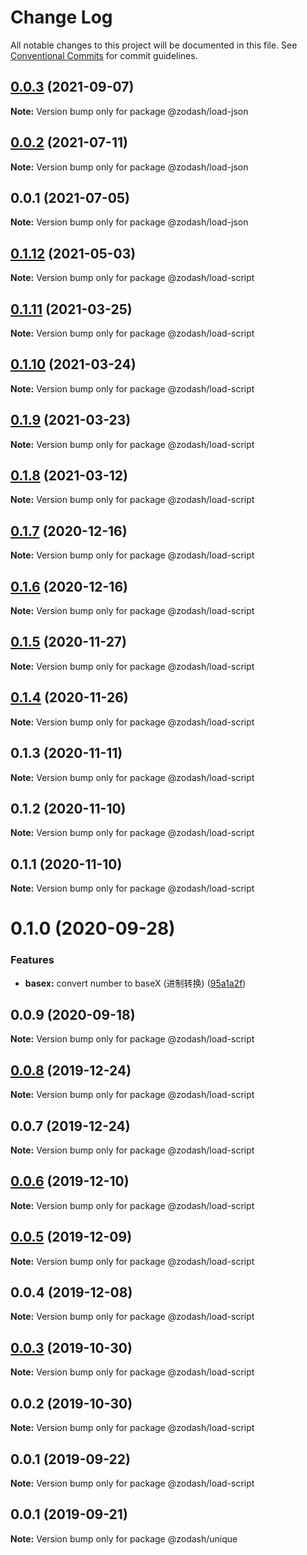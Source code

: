 # Change Log

All notable changes to this project will be documented in this file.
See [Conventional Commits](https://conventionalcommits.org) for commit guidelines.

## [0.0.3](https://github.com/zcorky/zodash/compare/@zodash/load-json@0.0.2...@zodash/load-json@0.0.3) (2021-09-07)

**Note:** Version bump only for package @zodash/load-json





## [0.0.2](https://github.com/zcorky/zodash/compare/@zodash/load-json@0.0.1...@zodash/load-json@0.0.2) (2021-07-11)

**Note:** Version bump only for package @zodash/load-json





## 0.0.1 (2021-07-05)

**Note:** Version bump only for package @zodash/load-json





## [0.1.12](https://github.com/zcorky/zodash/compare/@zodash/load-script@0.1.11...@zodash/load-script@0.1.12) (2021-05-03)

**Note:** Version bump only for package @zodash/load-script

## [0.1.11](https://github.com/zcorky/zodash/compare/@zodash/load-script@0.1.10...@zodash/load-script@0.1.11) (2021-03-25)

**Note:** Version bump only for package @zodash/load-script

## [0.1.10](https://github.com/zcorky/zodash/compare/@zodash/load-script@0.1.9...@zodash/load-script@0.1.10) (2021-03-24)

**Note:** Version bump only for package @zodash/load-script

## [0.1.9](https://github.com/zcorky/zodash/compare/@zodash/load-script@0.1.8...@zodash/load-script@0.1.9) (2021-03-23)

**Note:** Version bump only for package @zodash/load-script

## [0.1.8](https://github.com/zcorky/zodash/compare/@zodash/load-script@0.1.7...@zodash/load-script@0.1.8) (2021-03-12)

**Note:** Version bump only for package @zodash/load-script

## [0.1.7](https://github.com/zcorky/zodash/compare/@zodash/load-script@0.1.6...@zodash/load-script@0.1.7) (2020-12-16)

**Note:** Version bump only for package @zodash/load-script

## [0.1.6](https://github.com/zcorky/zodash/compare/@zodash/load-script@0.1.5...@zodash/load-script@0.1.6) (2020-12-16)

**Note:** Version bump only for package @zodash/load-script

## [0.1.5](https://github.com/zcorky/zodash/compare/@zodash/load-script@0.1.4...@zodash/load-script@0.1.5) (2020-11-27)

**Note:** Version bump only for package @zodash/load-script

## [0.1.4](https://github.com/zcorky/zodash/compare/@zodash/load-script@0.1.3...@zodash/load-script@0.1.4) (2020-11-26)

**Note:** Version bump only for package @zodash/load-script

## 0.1.3 (2020-11-11)

**Note:** Version bump only for package @zodash/load-script

## 0.1.2 (2020-11-10)

**Note:** Version bump only for package @zodash/load-script

## 0.1.1 (2020-11-10)

**Note:** Version bump only for package @zodash/load-script

# 0.1.0 (2020-09-28)

### Features

- **basex:** convert number to baseX (进制转换) ([95a1a2f](https://github.com/zcorky/zodash/commit/95a1a2f361d73de5caa3b8e297c1643e97e40983))

## 0.0.9 (2020-09-18)

**Note:** Version bump only for package @zodash/load-script

## [0.0.8](https://github.com/zcorky/zodash/compare/@zodash/load-script@0.0.7...@zodash/load-script@0.0.8) (2019-12-24)

**Note:** Version bump only for package @zodash/load-script

## 0.0.7 (2019-12-24)

**Note:** Version bump only for package @zodash/load-script

## [0.0.6](https://github.com/zcorky/zodash/compare/@zodash/load-script@0.0.5...@zodash/load-script@0.0.6) (2019-12-10)

**Note:** Version bump only for package @zodash/load-script

## [0.0.5](https://github.com/zcorky/zodash/compare/@zodash/load-script@0.0.4...@zodash/load-script@0.0.5) (2019-12-09)

**Note:** Version bump only for package @zodash/load-script

## 0.0.4 (2019-12-08)

**Note:** Version bump only for package @zodash/load-script

## [0.0.3](https://github.com/zcorky/zodash/compare/@zodash/load-script@0.0.2...@zodash/load-script@0.0.3) (2019-10-30)

**Note:** Version bump only for package @zodash/load-script

## 0.0.2 (2019-10-30)

**Note:** Version bump only for package @zodash/load-script

## 0.0.1 (2019-09-22)

**Note:** Version bump only for package @zodash/load-script

## 0.0.1 (2019-09-21)

**Note:** Version bump only for package @zodash/unique
